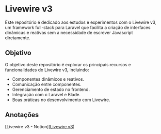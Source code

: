 # Livewire v3

Este repositório é dedicado aos estudos e experimentos com o Livewire v3, um framework full-stack para Laravel que facilita a criação de interfaces dinâmicas e reativas sem a necessidade de escrever Javascript diretamente.

## Objetivo

O objetivo deste repositório é explorar os principais recursos e funcionalidades do Livewire v3, incluindo:

- Componentes dinâmicos e reativos.
- Comunicação entre componentes.
- Gerenciamento de estado no frontend.
- Integração com o Laravel e Blade.
- Boas práticas no desenvolvimento com Livewire.

## Anotações

[Livewire v3 - Notion]([Livewire v3](https://www.notion.so/Livewire-v3-1df178b5effa81bd9299c82b62996bcd?pvs=4))
